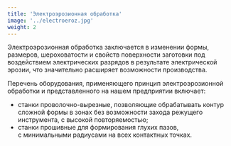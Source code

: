 ```yaml
---
title: 'Электроэрозионная обработка'
image: '../electroeroz.jpg'
weight: 2
---
```


Электроэрозионная обработка заключается в изменении формы, размеров, шероховатости и свойств поверхности заготовки под воздействием электрических разрядов в результате электрической эрозии, что значительно расширяет возможности производства.

Перечень оборудования, применяющего принцип электроэрозионной обработки и представленного на нашем предприятии включает:

* станки проволочно-вырезные, позволяющие обрабатывать контур сложной формы в зонах без возможности захода режущего инструмента, с высокой повторяемостью;
* станки прошивные для формирования глухих пазов, с минимальными радиусами на всех контактных точках.
